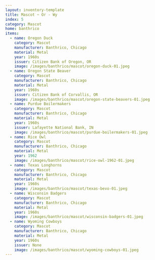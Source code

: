 ```yaml
---
layout: inventory-template
title: Mascot ~ Or - Wy
index: 5
category: Mascot
home: banthrico
items:
  - name: Oregon Duck
    category: Mascot
    manufacturer: Banthrico, Chicago
    material: Metal
    year: 1960s
    issuer: Citizen Bank of Oregon, OR
    image: /images/banthrico/mascot/oregon-duck-01.jpeg
  - name: Oregon State Beaver
    category: Mascot
    manufacturer: Banthrico, Chicago
    material: Metal
    year: 1960s
    issuer: Citizen Bank of Corvallis, OR
    image: /images/banthrico/mascot/oregon-state-beavers-01.jpeg
  - name: Purdue Boilermakers
    category: Mascot
    manufacturer: Banthrico, Chicago
    material: Metal
    year: 1960s
    issuer: Lafayette National Bank, IN
    image: /images/banthrico/mascot/purdue-boilermakers-01.jpeg
  - name: Rice Owl
    category: Mascot
    manufacturer: Banthrico, Chicago
    material: Metal
    year: 1962
    image: /images/banthrico/mascot/rice-owl-1962-01.jpeg
  - name: Texas Longhorns
    category: Mascot
    manufacturer: Banthrico, Chicago
    material: Metal
    year: 1960s
    image: /images/banthrico/mascot/texas-bevo-01.jpeg
  - name: Wisconsin Badgers
    category: Mascot
    manufacturer: Banthrico, Chicago
    material: Metal
    year: 1960s
    image: /images/banthrico/mascot/wisconsin-badgers-01.jpeg
  - name: Wyoming Cowboys
    category: Mascot
    manufacturer: Banthrico, Chicago
    material: Metal
    year: 1960s
    issuer: None
    image: /images/banthrico/mascot/wyoming-cowboys-01.jpeg
---
```

